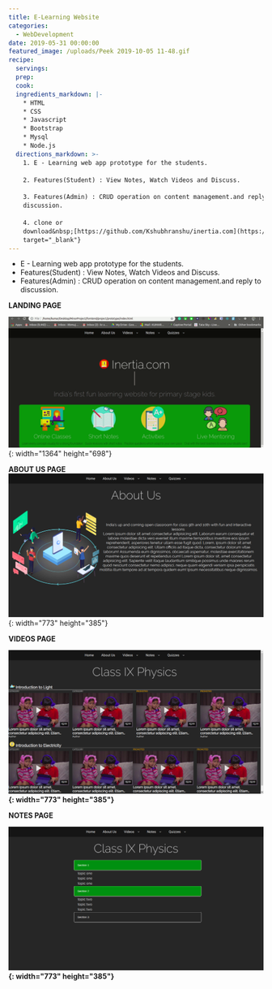 ```yaml
---
title: E-Learning Website
categories:
  - WebDevelopment
date: 2019-05-31 00:00:00
featured_image: /uploads/Peek 2019-10-05 11-48.gif
recipe:
  servings:
  prep:
  cook:
  ingredients_markdown: |-
    * HTML
    * CSS
    * Javascript
    * Bootstrap
    * Mysql
    * Node.js
  directions_markdown: >-
    1. E - Learning web app prototype for the students.

    2. Features(Student) : View Notes, Watch Videos and Discuss.

    3. Features(Admin) : CRUD operation on content management.and reply to
    discussion.

    4. clone or
    download&nbsp;[https://github.com/Kshubhranshu/inertia.com](https://github.com/Kshubhranshu/inertia.com){:
    target="_blank"}
---
```


- E - Learning web app prototype for the students.
- Features(Student) : View Notes, Watch Videos and Discuss.
- Features(Admin) : CRUD operation on content management.and reply to discussion.

**LANDING PAGE**

![](/uploads/peek-2019-10-05-11-49.gif){: width="1364" height="698"}

**ABOUT US PAGE**![](/uploads/screenshot-from-2019-03-03-15-25-4.png){: width="773" height="385"}

**VIDEOS PAGE**

**![](/uploads/screenshot-from-2019-03-03-15-25-13.png){: width="773" height="385"}**

**NOTES PAGE**

**![](/uploads/screenshot-from-2019-03-03-15-25-26.png){: width="773" height="385"}**
